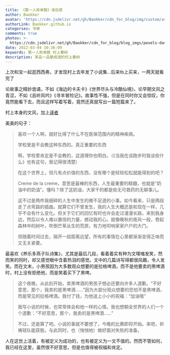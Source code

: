 ```yaml
---
title: 《第一人称单数》读后感
author: Baokker
avatar: 'https://cdn.jsdelivr.net/gh/Baokker/cdn_for_blog/img/custom/avatar.jpg'
authorLink: Baokker.github.io
categories: 书单
comments: true
photos: >-
  https://cdn.jsdelivr.net/gh/Baokker/cdn_for_blog/blog_imgs/pexels-david-radomysler-10585990.jpg
date: 2022-03-04 10:36:09
keywords: 第一人称单数 村上春树
description: 来品一品酿成酒的村上春树
---
```





上次和宝一起逛西西弗，才发现村上去年发了小说集...后来tb上买来，一两天就看完了

论故事之精妙诡谲，不如《海边的卡夫卡》《世界尽头与冷酷仙境》，论早期文风之青涩，不如《且听风吟》《寻羊冒险记》。故事性不强，但是在同时你又会惊叹，你竟然能看下去，而且这样写着写着，竟然还真就写出一篇短篇来了。

村上本身的文风，加上[译者](https://book.douban.com/subject_search?search_text=%E7%83%A8%E4%BC%8A)

美美的句子：

> 喜欢一个人啊，就好比得了什么不在医保范围内的精神疾病。
>
>学校里是不会教这种东西的。真正重要的东西
> 
> 啊，学校里肯定是不会教的，这道理你也明白。（《当我在谈跑步时我谈些什么》也有这句，我记得很清楚）
>
> 在这个世界上，但凡有点价值的东西，没有哪个是轻轻松松就能得到的吧？
>
> Creme de la creme，意思是最棒的东西，人生最重要的精髓，也就是“奶油中的奶油”。懂吗？除了这奶油，大家干的都是些无可救药的无聊事儿。
>
> 
>这不过是两件我细碎的人生中发生的微不足道的小事。如今看来，只是两段走了点弯路的插曲。就算它们不曾发生，我的人生大概还是和现在一样，几乎不会有什么变化。但关于它们的回忆有时也许会走过漫漫长路，来到我身边，然后以令人难以置信的力量，撼动我的心。就像晚秋的夜风一般，卷起森林中的树叶，吹倒芒草丛生的荒原，有力地叩响家家户户的大门。
> 
>
> 但随着时间过去，隔开一段距离远望，所有的事情在心里都渐渐变得乏味而又无关紧要。
>



最喜欢《养乐多燕子队诗集》，尤其是最后几段，看着着实有种为文噗嗤发笑，然而笑的同时，却又感觉眼中含着热泪的感觉。文中的几篇诗写得都很风趣，令人发笑。而在文末，小男孩因为大多数观众想要的是拉格啤酒，而不是他要卖的黑啤酒时，村上没有拒绝他，而是笑着买下了黑啤。

> ​	这个夜晚，从此刻开始，卖黑啤酒的男孩子想必还要向许多人道歉。“不好意思，那个，我卖的是黑啤酒……”因为大部分观众想要的恐怕不是黑啤酒，而是常见的拉格啤酒。我付了钱，为他送上小小的祝福：“加油哦”
>
> ​	我写小说的时候，也常常体会和他一样的心情。我也想朝全世界的人们一个个道歉：“不好意思，那个，我卖的是黑啤酒……”
>
> ​	不过，还是算了吧。小说的事就不要想了，今晚的比赛即将开始。来吧，祈祷球队能获胜。与此同时，也（悄悄地）做好面对失败的准备。

人在这世上活着，有被定义为成功的，也有被定义为一文不值的。然而不管如何，我已经在这里，虽然很不好意思，但是也值得被祝福和肯定。
